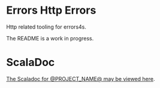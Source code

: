 # Errors Http Errors #

Http related tooling for errors4s.

The README is a work in progress.

# ScalaDoc #

[The Scaladoc for @PROJECT_NAME@ may be viewed here][javadoc].

[javadoc]: @SCALADOC_LINK@ "Scaladoc"
